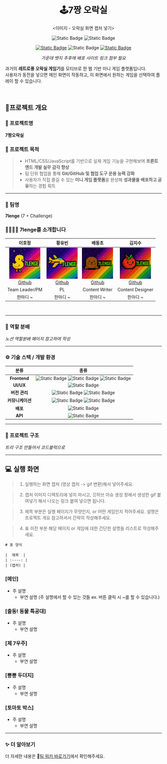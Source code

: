 <h1 align="center"><b>🕹️7짱 오락실</b></h1>
<p align="center">
<이미지 - 오락실 화면 캡처 넣기>
</p>

<div align="center">
<img alt="Static Badge" src="https://img.shields.io/badge/%EC%9D%B4%ED%98%B8%EC%A0%95%2C%20%ED%99%A9%EC%9C%A0%EB%B9%88%2C%20%EA%B9%80%EC%A7%80%EC%88%98%2C%20%EB%B0%B0%EB%8F%99%EC%B4%88-EE66A6?style=flat&label=made%20by&labelColor=light%20gray&link=https%3A%2F%2Fgithub.com%2FFRONTENDBOOTCAMP-13th%2FJS-07-7zzang-Arcade%2Fwiki">
<img alt="Static Badge" src="https://img.shields.io/badge/2025.05.09%20~%202025.05.23-0D92F4?style=flat&label=duration&labelColor=light%20gray&link=https%3A%2F%2Fgithub.com%2FFRONTENDBOOTCAMP-13th%2FJS-07-7zzang-Arcade%2Fwiki">

[![Static Badge](https://img.shields.io/badge/NOTION-black?style=flat&logo=notion&logoColor=white&link=https%3A%2F%2Fwww.notion.so%2F7lenge-1ed73873401a80339678cb9ca4d1fe82)](https://www.notion.so/7lenge-1ed73873401a80339678cb9ca4d1fe82) ![Static Badge](https://img.shields.io/badge/7%EC%A7%B1%EC%98%A4%EB%9D%BD%EC%8B%A4%20%EA%B2%8C%EC%9E%84%ED%95%98%EB%9F%AC%20%EA%B0%80%EA%B8%B0%20!-FF2929?style=flat&logo=netlify&logoColor=white) [![Static Badge](https://img.shields.io/badge/WIKI-%23181717?style=flat&logo=github&logoColor=white&link=https%3A%2F%2Fgithub.com%2FFRONTENDBOOTCAMP-13th%2FJS-07-7zzang-Arcade%2Fwiki)](https://github.com/FRONTENDBOOTCAMP-13th/JS-07-7zzang-Arcade/wiki)

_가운데 뱃지 추후에 배포 사이트 링크 첨부 필요_

</div>

과거의 **레트로풍 오락실 게임기**를 모티브로 한 웹 기반 미니 게임 플랫폼입니다.  
사용자가 동전을 넣으면 메인 화면이 작동하고, 이 화면에서 원하는 게임을 선택하여 플레이 할 수 있습니다.

<br>

## 📝프로젝트 개요

### 🎯 프로젝트명

**7짱오락실**

### 📌 프로젝트 목적

> - HTML/CSS/JavaScript를 기반으로 실제 게임 기능을 구현해보며 **프론트엔드 개발 실무 감각 향상**
> - 팀 단위 협업을 통해 **Git/GitHub 및 협업 도구 운용 능력 강화**
> - 사용자가 직접 즐길 수 있는 **미니 게임 플랫폼**을 완성해 **성과물을 배포하고 공유**하는 경험 획득

<hr>

### 🧩 팀명

**7lenge** (7 + Challenge)

### 👨‍👩‍👧‍👦 7lenge를 소개합니다

|                                                이호정                                                |                                              황유빈                                              |                                            배동초                                             |                                               김지수                                               |
| :--------------------------------------------------------------------------------------------------: | :----------------------------------------------------------------------------------------------: | :-------------------------------------------------------------------------------------------: | :------------------------------------------------------------------------------------------------: |
| [<img src="./public/images/animal-profile.png" width="100"><br>Github](https://github.com/jeong0403) | [<img src="./public/images/space-profile.png" width="100"><br>Github](https://github.com/YouVin) | [<img src="public/images/smash-profile.png" width="100"><br>Github](https://github.com/sua17) | [<img src="public/images/tomato-profile.png" width="100"><br>Github](https://github.com/kimlog126) |
|                                            Team Leader/PM                                            |                                                PL                                                |                                        Content Writer                                         |                                          Content Designer                                          |
|                                               한마디 ~                                               |                                             한마디 ~                                             |                                           한마디 ~                                            |                                              한마디 ~                                              |

<br>
<hr>

### 👥 역할 분배

_노션 역할분배 페이지 참고하여 작성_

<hr>

### ⚙️ 기술 스택 / 개발 환경

|       분류       |                                                                                                                                                                                        종류                                                                                                                                                                                        |
| :--------------: | :--------------------------------------------------------------------------------------------------------------------------------------------------------------------------------------------------------------------------------------------------------------------------------------------------------------------------------------------------------------------------------: |
|   **Frontend**   | <img alt="Static Badge" src="https://img.shields.io/badge/HTML5-%23E34F26?style=flat-square&logo=html5&logoColor=white"> <img alt="Static Badge" src="https://img.shields.io/badge/CSS3-%231572B6?style=flat-square&logo=css3&logoColor=white"> <img alt="Static Badge" src="https://img.shields.io/badge/TypeScript-%233178C6?style=flat-square&logo=typescript&logoColor=white"> |
|    **UI/UX**     |                                                                                                                              <img alt="Static Badge" src="https://img.shields.io/badge/Figma-%23F24E1E?style=flat-square&logo=figma&logoColor=white">                                                                                                                              |
|  **버전 관리**   |                                                                  <img alt="Static Badge" src="https://img.shields.io/badge/Git-%23F05032?style=flat-square&logo=git&logoColor=white"> <img alt="Static Badge" src="https://img.shields.io/badge/GitHub-%23181717?style=flat-square&logo=github&logoColor=white">                                                                   |
| **커뮤니케이션** |                                                              <img alt="Static Badge" src="https://img.shields.io/badge/Discord-%235865F2?style=flat-square&logo=discord&logoColor=white"> <img alt="Static Badge" src="https://img.shields.io/badge/Notion-%23000000?style=flat-square&logo=notion&logoColor=white">                                                               |
|     **배포**     |                                                                                                                            <img alt="Static Badge" src="https://img.shields.io/badge/Netlify-%2300C7B7?style=flat-square&logo=netlify&logoColor=white">                                                                                                                            |
|     **API**      |                                                                                                                           <img alt="Static Badge" src="https://img.shields.io/badge/Firebase-%23DD2C00?style=flat-square&logo=firebase&logoColor=white">                                                                                                                           |

<hr>

### 📂 프로젝트 구조

_트리 구조 만들어서 코드블럭으로_

<hr>

## 💻 실행 화면

> 1.  실행하는 화면 캡처 (영상 캡처 -> gif 변환)해서 넣어주세요.

> 2.  캡처 이미지 디렉토리에 넣지 마시고, 깃허브 이슈 생성 창에서 생성한 gif 붙여넣기 해서 나오는 링크 붙여 넣으면 됩니다.

> 3. 제목 부분은 실행 페이지가 무엇인지, or 어떤 게임인지 적어주세요. 설명은 프로젝트 개요 참고하셔서 간략히 작성해주세요.

> 4. 표 이전 부분 해당 페이지 or 게임에 대한 간단한 설명을 리스트로 작성해주세요.

```
# 표 양식

|  제목  |
| :----: |
| (캡처) |
```

### [메인]

- 주 설명
  - 부연 설명 (주 설명에서 할 수 있는 것들 ex. 버튼 클릭 시 ~를 할 수 있습니다.)

### [출동! 동물 특공대]

- 주 설명
  - 부연 설명

### [제 7우주]

- 주 설명
  - 부연 설명

### [뿅뿅 두더지]

- 주 설명
  - 부연 설명

### [토마토 박스]

- 주 설명
  - 부연 설명

<hr>

### ✨ 더 알아보기

더 자세한 내용은 📖[팀 위키 바로가기](https://github.com/FRONTENDBOOTCAMP-13th/JS-07-7zzang-Arcade/wiki)에서 확인해주세요.
